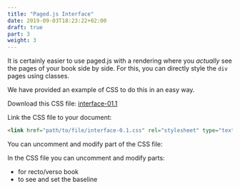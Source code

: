 ```yaml
---
title: "Paged.js Interface"
date: 2019-09-03T18:23:22+02:00
draft: true
part: 3
weight: 3
---
```



It is certainly easier to use paged.js with a rendering where you _actually_ see the pages of your book side by side. For this, you can directly style the `div` pages using classes.

We have provided an example of CSS to do this in an easy way.

Download this CSS file: [interface-01.1](https://gitlab.pagedmedia.org/tools/pagedjs-documentation/blob/master/ressources/interface-0.1.css)

Link the CSS file to your document:

```HTML
<link href="path/to/file/interface-0.1.css" rel="stylesheet" type="text/css">
```

You can uncomment and modify part of the CSS file:

In the CSS file you can uncomment and modify parts:

- for recto/verso book
- to see and set the baseline
